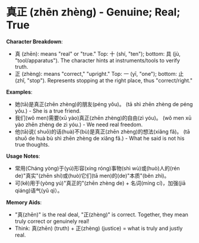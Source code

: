 # **真正 (zhēn zhèng) - Genuine; Real; True**

**Character Breakdown**:  
- 真 (zhēn): means "real" or "true." Top: 十 (shí, "ten"); bottom: 具 (jù, "tool/apparatus"). The character hints at instruments/tools to verify truth.  
- 正 (zhèng): means "correct," "upright." Top: 一 (yī, "one"); bottom: 止 (zhǐ, "stop"). Represents stopping at the right place, thus "correct/right."

**Examples**:  
- 她(tā)是真正(zhēn zhèng)的朋友(péng yǒu)。 (tā shì zhēn zhèng de péng yǒu.) - She is a true friend.  
- 我们(wǒ men)需要(xū yào)真正(zhēn zhèng)的自由(zì yóu)。 (wǒ men xū yào zhēn zhèng de zì yóu.) - We need real freedom.  
- 他(tā)说( shuō)的话(huà)不(bù)是真正(zhēn zhèng)的想法(xiǎng fǎ)。 (tā shuō de huà bù shì zhēn zhèng de xiǎng fǎ.) - What he said is not his true thoughts.

**Usage Notes**:  
- 常用(Cháng yòng)于(yú)形容(xíng róng)事物(shì wù)或(huò)人的(rén de)"真实"(zhēn shí)或(huò)它们(tā men)的(de)"本质"(běn zhì)。  
- 可(kě)用于(yòng yú)"真正的"(zhēn zhèng de) + 名词(míng cí)，加强(jiā qiáng)语气(yǔ qì）。

**Memory Aids**:  
- "真(zhēn)" is the real deal, "正(zhèng)" is correct. Together, they mean truly correct or genuinely real!  
- Think: 真(zhēn) (truth) + 正(zhèng) (justice) = what is truly and justly real.